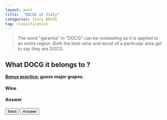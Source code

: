```yaml
---
layout: post
title:  "DOCGS of Italy"
categories: Italy DOCGS 
tag: classification 
---
```


<blockquote>
  <p>The word "garantia" in "DOCG" can be misleading as it is applied to an entire region. Both the best wine and worst of a particular area get to say they are DOCG.</p>
</blockquote>

<div class="text-center">
	<h2>What DOCG it belongs to ?</h2>
	<strong class="text-primary"><u> Bonus practice:</u> guess major grapes.</strong>
	<h4 class="text-danger" id="bdx">Wine</h4>
	<h4 class="text-success" id="bdx_answer">Answer</h4>
	<button type="button" class="btn btn-success" id="test_me">Next</button>
	<button type="button" class="btn btn-danger" id="answer">Answer</button>
</div>

<script>
	var chateaux = ["Montepulciano D'Abruzzo", "Castel Del Monte Bombino Nero", "Castel Del Monte Bombino Nero Di Troia Riserva", "Castel Del Monte Rosso Riserva", "Primitivo Di Manduria Dolce Naturale", "Aglianico Del Vulture Superiore", "Aglianico Del Taburno", "Fiano Di Avellino", "Greco Di Tufo", "Taurasi", "Albana Di Romagna", "Colli Bolognesi Classico Pignoletto", "Colli Orientali Del Friuli Picolit", "Ramandolo", "Rosazzo", "Cannelino Di Frascati", "Cesanese Del Piglio", "Frascati Superiore", "Franciacorta", "Oltrepó Pavese Metodo Classico", "Scanzo", "Sforzato di Valtellina", "Valtellina Superiore", "Castelli Di Jesi Verdicchio Riserva", "Conero", "Offida", "Verdicchio Di Matelica Riserva", "Vernaccia Di Serrapetrona", "Alta Langa", "Asti", "Barbaresco", "Barbera D'Asti", "Barbera Del Monferrato Superiore", "Barolo", "Brachetto D'Acqui", "Dolcetto Di Diano D'Alba", "Dolcetto Di Dogliani", "Dolcetto Di Ovada Superiore", "Erbaluce Di Caluso", "Gattinara", "Gavi", "Ghemme", "Nizza", "Roero", "Ruché Di Castagnole Monferrato", "Vermentino Di Gallura", "Cerasuolo Di Vittoria", "Brunello Di Montalcino", "Carmignano", "Chianti", "Chianti Classico", "Elba Aleatico Passito", "Montecucco Sangiovese", "Morellino Di Scansano", "Suvereto", "Val Di Cornia Rosso", "Vernaccia Di San Gimignano", "Vino Nobile Di Montepulciano", "Amarone Della Valpolicella", "Asolo Prosecco", "Bagnoli Friularo", "Bardolino Superiore", "Colli Di Conegliano", "Colli Euganei Fior D'Arancio", "Conegliano Valdobbiadene-Prosecco", "Lison", "Montello", "Piave Malanotte", "Reciotto Della Valpolicella", "Reciotto Di Gambellara", "Reciotto Di Soave", "Soave Superiore", "Sagrantino Di Montefalco", "Torgiano Rosso Riserva"];

	var chateaux_answers = ["Abruzzi", "Apulia", "Apulia", "Apulia", "Apulia", "Basilicata", "Campania", "Campania", "Campania", "Campania", "Emilia-Romagna", "Emilia-Romagna", "Friuli-Venezia Giulia", "Friuli-Venezia Giulia", "Friuli-Venezia Giulia", "Lazio", "Lazio", "Lazio", "Lombardy", "Lombardy", "Lombardy", "Lombardy", "Lombardy", "Marche", "Marche", "Marche", "Marche", "Marche", "Piedmont", "Piedmont", "Piedmont", "Piedmont", "Piedmont", "Piedmont", "Piedmont", "Piedmont", "Piedmont", "Piedmont", "Piedmont", "Piedmont", "Piedmont", "Piedmont", "Piedmont", "Piedmont", "Piedmont", "Sardinia", "Sicily", "Tuscany", "Tuscany", "Tuscany", "Tuscany", "Tuscany", "Tuscany", "Tuscany", "Tuscany", "Tuscany", "Tuscany", "Tuscany", "Veneto", "Veneto", "Veneto", "Veneto", "Veneto", "Veneto", "Veneto", "Veneto", "Veneto", "Veneto", "Veneto", "Veneto", "Veneto", "Veneto", "Umbria", "Umbria"];
	
	$("#test_me").click(function(){
		var rand = Math.floor(Math.random()*chateaux.length)
		var chateau = chateaux[rand];
		var chateau_answer = chateaux_answers[rand];
		$("#bdx").empty();
		$("#bdx_answer").empty();
		$("#bdx_answer").append("Answer");
		$("#bdx").append("<span>" + chateau + "</span>");
		$("#answer").click(function(){
			$("#bdx_answer").empty();
			$("#bdx_answer").append("<span>" + chateau_answer + "</span>");
		});
	});
</script>